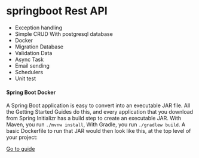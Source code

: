 # springboot Rest API

- Exception handling
- Simple CRUD With postgresql database
- Docker
- Migration Database
- Validation Data
- Async Task
- Email sending
- Schedulers
- Unit test


#### Spring Boot Docker
A Spring Boot application is easy to convert into an executable JAR file. All the Getting Started Guides do this, and every application that you download from Spring Initializr has a build step to create an executable JAR. With Maven, you run `./mvnw install`, With Gradle, you run `./gradlew build`. A basic Dockerfile to run that JAR would then look like this, at the top level of your project:

[Go to guide](https://spring.io/guides/topicals/spring-boot-docker/)

